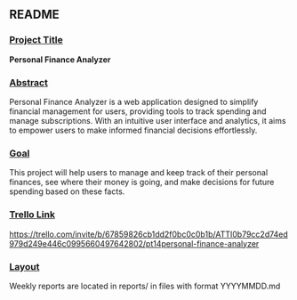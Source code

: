 ## README

### <ins>Project Title</ins>

**Personal Finance Analyzer**


### <ins>Abstract</ins>

Personal Finance Analyzer is a web application designed to simplify financial management for users, providing tools to track spending and manage subscriptions. With an intuitive user interface and analytics, it aims to empower users to make informed financial decisions effortlessly.


### <ins>Goal</ins>

This project will help users to manage and keep track of their personal finances, see where their money is going, and make decisions for future spending based on these facts.

### <ins>Trello Link</ins>

https://trello.com/invite/b/67859826cb1dd2f0bc0c0b1b/ATTI0b79cc2d74ed979d249e446c0995660497642802/pt14personal-finance-analyzer


### <ins>Layout</ins>

Weekly reports are located in reports/ in files with format YYYYMMDD.md